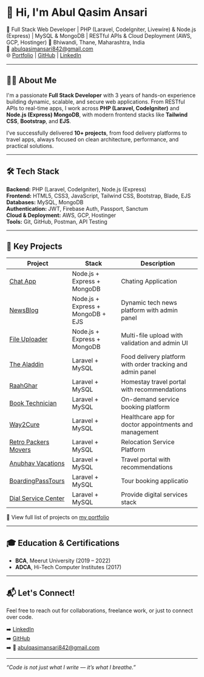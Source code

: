 # 👋 Hi, I'm Abul Qasim Ansari

🚀 Full Stack Web Developer | PHP (Laravel, CodeIgniter, Livewire) & Node.js (Express) | MySQL & MongoDB | RESTful APIs & Cloud Deployment (AWS, GCP, Hostinger)
📍 Bhiwandi, Thane, Maharashtra, India  
📧 abulqasimansari842@gmail.com  
🌐 [Portfolio](http://3.6.39.189/aboutme) | [GitHub](https://github.com/AbulQasim123) | [LinkedIn](https://linkedin.com/in/abulqasim-ansari-105b9722b)

---

## 🧑‍💻 About Me

I'm a passionate **Full Stack Developer** with 3 years of hands-on experience building dynamic, scalable, and secure web applications. From RESTful APIs to real-time apps, I work across **PHP (Laravel, CodeIgniter)** and **Node.js (Express) MongoDB**, with modern frontend stacks like **Tailwind CSS**, **Bootstrap**, and **EJS**.

I’ve successfully delivered **10+ projects**, from food delivery platforms to travel apps, always focused on clean architecture, performance, and practical solutions.

---

## 🛠️ Tech Stack

**Backend:** PHP (Laravel, CodeIgniter), Node.js (Express)  
**Frontend:** HTML5, CSS3, JavaScript, Tailwind CSS, Bootstrap, Blade, EJS  
**Databases:** MySQL, MongoDB  
**Authentication:** JWT, Firebase Auth, Passport, Sanctum  
**Cloud & Deployment:** AWS, GCP, Hostinger  
**Tools:** Git, GitHub, Postman, API Testing

---

## 📂 Key Projects

| Project | Stack | Description |
|--------|-------|-------------|
| [Chat App](http://3.6.39.189/chat) | Node.js + Express + MongoDB | Chating Application
| [NewsBlog](http://3.6.39.189/blog) | Node.js + Express + MongoDB + EJS | Dynamic tech news platform with admin panel |
| [File Uploader](https://node-express-file-uploader.onrender.com/) | Node.js + Express + MongoDB | Multi-file upload with validation and admin UI |
| [The Aladdin](https://thealaddin.in/) | Laravel + MySQL | Food delivery platform with order tracking and admin panel |
| [RaahGhar](https://www.raahghar.com/) | Laravel + MySQL | Homestay travel portal with recommendations |
| [Book Technician](https://booktechnician.in/) | Laravel + MySQL | On-demand service booking platform |
| [Way2Cure](https://www.way2cure.com/) | Laravel + MySQL | Healthcare app for doctor appointments and management |
| [Retro Packers Movers](https://www.retropackers.com/) | Laravel + MySQL | Relocation Service Platform |
| [Anubhav Vacations](https://www.anubhavvacations.in/) | Laravel + MySQL |  Travel portal with recommendations |
| [BoardingPassTours](https://www.boardingpasstours.com/) | Laravel + MySQL | Tour booking applicatio |
| [Dial Service Center](https://dialservicecentre.com/) | Laravel + MySQL | Provide digital services stack |

🧾 View full list of projects on [my portfolio](http://3.6.39.189/aboutme)

---

## 🎓 Education & Certifications

- **BCA**, Meerut University (2019 – 2022)  
- **ADCA**, Hi-Tech Computer Institutes (2017)

---

## 📬 Let's Connect!

Feel free to reach out for collaborations, freelance work, or just to connect over code.

➡️ [LinkedIn](https://linkedin.com/in/abulqasim-ansari-105b9722b)  
➡️ [GitHub](https://github.com/AbulQasim123)  
➡️ 📧 abulqasimansari842@gmail.com

---

_“Code is not just what I write — it’s what I breathe.”_
